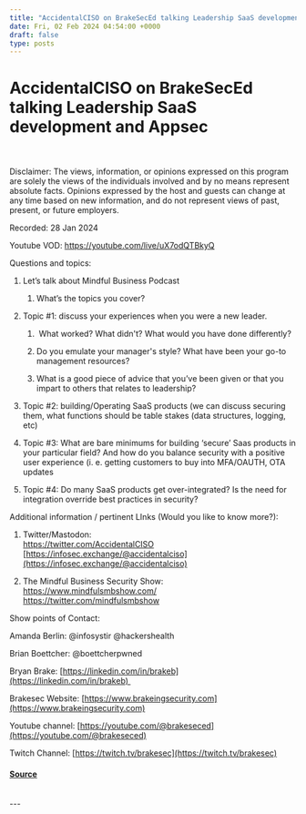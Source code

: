 ```yaml
---
title: "AccidentalCISO on BrakeSecEd talking Leadership SaaS development and Appsec"
date: Fri, 02 Feb 2024 04:54:00 +0000
draft: false
type: posts
---
```

# AccidentalCISO on BrakeSecEd talking Leadership SaaS development and Appsec

<br/>

<br/>
Disclaimer: The views, information, or opinions expressed on this program are solely the views of the individuals involved and by no means represent absolute facts. Opinions expressed by the host and guests can change at any time based on new information, and do not represent views of past, present, or future employers.

Recorded: 28 Jan 2024

Youtube VOD: https://youtube.com/live/uX7odQTBkyQ

  
  

Questions and topics:

1.  Let’s talk about Mindful Business Podcast
    
    1.  What’s the topics you cover?
        
2.  Topic #1: discuss your experiences when you were a new leader.
    
    1.   What worked? What didn't? What would you have done differently?
        
    2.  Do you emulate your manager's style? What have been your go-to management resources? 
        
    3.  What is a good piece of advice that you’ve been given or that you impart to others that relates to leadership?
        
3.  Topic #2: building/Operating SaaS products (we can discuss securing them, what functions should be table stakes (data structures, logging, etc)
    
4.  Topic #3: What are bare minimums for building ‘secure’ Saas products in your particular field? And how do you balance security with a positive user experience (i. e. getting customers to buy into MFA/OAUTH, OTA updates
    
5.  Topic #4: Do many SaaS products get over-integrated? Is the need for integration override best practices in security? 
    

Additional information / pertinent LInks (Would you like to know more?):

1.  Twitter/Mastodon:  
    [https://twitter.com/AccidentalCISO  
    ](https://twitter.com/AccidentalCISO)[https://infosec.exchange/@accidentalciso](https://infosec.exchange/@accidentalciso)
    
2.  The Mindful Business Security Show:  
    [https://www.mindfulsmbshow.com/  
    ](https://www.mindfulsmbshow.com/)[https://twitter.com/mindfulsmbshow  
    ](https://twitter.com/mindfulsmbshow)
    

Show points of Contact:

Amanda Berlin: @infosystir @hackershealth 

Brian Boettcher: @boettcherpwned

Bryan Brake: [https://linkedin.com/in/brakeb](https://linkedin.com/in/brakeb) 

Brakesec Website: [https://www.brakeingsecurity.com](https://www.brakeingsecurity.com)

Youtube channel: [https://youtube.com/@brakeseced](https://youtube.com/@brakeseced)

Twitch Channel: [https://twitch.tv/brakesec](https://twitch.tv/brakesec)

#### [Source](http://brakeingsecurity.com/accidentalciso-on-brakeseced-talking-leadership-saas-development-and-appsec)

<br/>
---
